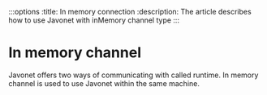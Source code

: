 :::options
:title: In memory connection
:description: The article describes how to use Javonet with inMemory channel type
:::

# In memory channel

Javonet offers two ways of communicating with called runtime. In memory channel is used to use Javonet within the same machine.